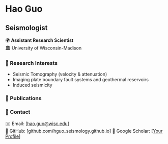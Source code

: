 # Hao Guo  
## Seismologist 

🌍 **Assistant Research Scientist**  
🏛 University of Wisconsin-Madison  

### 🔬 Research Interests  
- Seismic Tomography (velocity & attenuation)
- Imaging plate boundary fault systems and geothermal reservoirs
- Induced seismicity  

### 📄 Publications  

### 📧 Contact  
✉️ Email: [hao.guo@wisc.edu]  
🔗 GitHub: [github.com/hguo_seismology.github.io] 
🔗 Google Scholar: [[Your Profile](https://scholar.google.com/citations?user=WlnHfc0AAAAJ&hl=en)]

